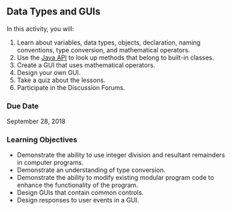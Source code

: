 ## Data Types and GUIs

In this activity, you will:
1. Learn about variables, data types, objects, declaration, naming conventions, type conversion, and mathematical operators.
2. Use the [Java API](https://docs.oracle.com/javase/7/docs/api/) to look up methods that belong to built-in classes.
3. Create a GUI that uses mathematical operators.
4. Design your own GUI.
5. Take a quiz about the lessons.
6. Participate in the Discussion Forums.
 
### Due Date

September 28, 2018

### Learning Objectives

* Demonstrate the ability to use integer division and resultant remainders in computer programs.
* Demonstrate an understanding of type conversion.
* Demonstrate the ability to modify existing modular program code to enhance the functionality of the program.
* Design GUIs that contain common controls.
* Design responses to user events in a GUI.
